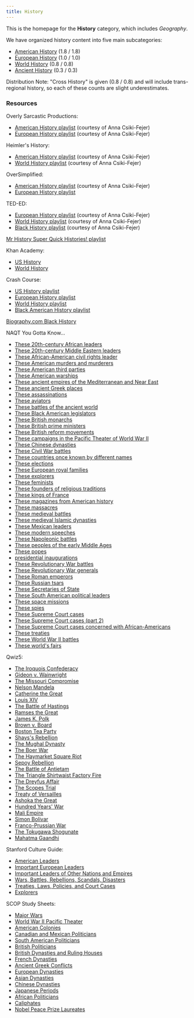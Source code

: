 ```yaml
---
title: History
---
```


This is the homepage for the **History** category, which includes *Geography*.

We have organized history content into five main subcategories:

- [American History](american/index.html) (1.8 / 1.8)
- [European History](european/index.html) (1.0 / 1.0)
- [World History](world/index.html) (0.8 / 0.8)
- [Ancient History](ancient/index.html) (0.3 / 0.3)

Distribution Note: "Cross History" is given (0.8 / 0.8) and will include trans-regional history, so each of these counts are slight underestimates.

### Resources

Overly Sarcastic Productions:

- [American History playlist](https://www.youtube.com/playlist?list=PLnuxM19-GHCVYT76oGZaoA6DAkTUPXhlV) (courtesy of Anna Csiki-Fejer)
- [European History playlist](https://www.youtube.com/playlist?list=PLnuxM19-GHCXOVvN02clcn7A7IT4Gc0Gg) (courtesy of Anna Csiki-Fejer)

Heimler's History:

- [American History playlist](https://www.youtube.com/playlist?list=PLnuxM19-GHCW7GnXAWrOnjkZNA13a7ybK) (courtesy of Anna Csiki-Fejer)
- [World History playlist](https://www.youtube.com/playlist?list=PLnuxM19-GHCXYFnXXURb_NqAk04uXLFTL) (courtesy of Anna Csiki-Fejer)

OverSimplified:

- [American History playlist](https://www.youtube.com/playlist?list=PLnuxM19-GHCUCvCTzblcRhGEYtXfNvVcA) (courtesy of Anna Csiki-Fejer)
- [European History playlist](https://www.youtube.com/playlist?list=PLnuxM19-GHCUbX5CtTVlgbc6mlwVJualM)

TED-ED:

- [European History playlist](https://www.youtube.com/playlist?list=PLnuxM19-GHCXA1-YRdn-w41TGLrQZywPP) (courtesy of Anna Csiki-Fejer)
- [World History playlist](https://www.youtube.com/playlist?list=PLnuxM19-GHCW7JyVd48IIF1YrMlf4lUmP) (courtesy of Anna Csiki-Fejer)
- [Black History playlist](https://www.youtube.com/playlist?list=PLnuxM19-GHCW70M8cwv60-eS9woSS3A3J) (courtesy of Anna Csiki-Fejer)

[Mr History Super Quick Histories! playlist](https://www.youtube.com/playlist?list=PLVRhJQ5GttaJJo5HY1JcEVihUpSV6fz5o)

Khan Academy:

- [US History](https://www.khanacademy.org/humanities/ap-us-history)
- [World History](https://www.khanacademy.org/humanities/world-history)

Crash Course:

- [US History playlist](https://www.youtube.com/watch?v=6E9WU9TGrec&list=PL8dPuuaLjXtMwmepBjTSG593eG7ObzO7s)
- [European History playlist](https://www.youtube.com/watch?v=WhtuC9dp0Hk&list=PL8dPuuaLjXtMsMTfmRomkVQG8AqrAmJFX)
- [World History playlist](https://www.youtube.com/watch?v=Yocja_N5s1I&list=PLBDA2E52FB1EF80C9)
- [Black American History playlist](https://www.youtube.com/watch?v=xPx5aRuWCtc&list=PL8dPuuaLjXtNYJO8JWpXO2JP0ezgxsrJJ)

[Biography.com Black History](https://www.biography.com/tag/black-history)

NAQT You Gotta Know...

- [These 20th-century African leaders](https://www.naqt.com/you-gotta-know/20th-century-african-leaders.html)
- [These 20th-century Middle Eastern leaders](https://www.naqt.com/you-gotta-know/20th-century-middle-eastern-leaders.html)
- [These African-American civil rights leader](https://www.naqt.com/you-gotta-know/african-american-civil-rights-leaders.html)
- [These American murders and murderers](https://www.naqt.com/you-gotta-know/american-murders-and-murderers.html)
- [These American third parties](https://www.naqt.com/you-gotta-know/american-third-parties.html)
- [These American warships](https://www.naqt.com/you-gotta-know/american-warships.html)
- [These ancient empires of the Mediterranean and Near East](https://www.naqt.com/you-gotta-know/ancient-empires.html)
- [These ancient Greek places](https://www.naqt.com/you-gotta-know/ancient-greek-places.html)
- [These assassinations](https://www.naqt.com/you-gotta-know/assassinations.html)
- [These aviators](https://www.naqt.com/you-gotta-know/aviators.html)
- [These battles of the ancient world](https://www.naqt.com/you-gotta-know/battles-of-the-ancient-world.html)
- [These Black American legislators](https://www.naqt.com/you-gotta-know/black-american-legislators.html)
- [These British monarchs](https://www.naqt.com/you-gotta-know/british-monarchs.html)
- [These British prime ministers](https://www.naqt.com/you-gotta-know/british-prime-ministers.html)
- [These British reform movements](https://www.naqt.com/you-gotta-know/british-reform-movements.html)
- [These campaigns in the Pacific Theater of World War II](https://www.naqt.com/you-gotta-know/world-war-ii-pacific-campaigns.html)
- [These Chinese dynasties](https://www.naqt.com/you-gotta-know/chinese-dynasties.html)
- [These Civil War battles](https://www.naqt.com/you-gotta-know/civil-war-battles.html)
- [These countries once known by different names](https://www.naqt.com/you-gotta-know/countries-once-known-by-different-names.html)
- [These elections](https://www.naqt.com/you-gotta-know/elections.html)
- [These European royal families](https://www.naqt.com/you-gotta-know/european-royal-families.html)
- [These explorers](https://www.naqt.com/you-gotta-know/explorers.html)
- [These feminists](https://www.naqt.com/you-gotta-know/feminists.html)
- [These founders of religious traditions](https://www.naqt.com/you-gotta-know/founders-of-religious-traditions.html)
- [These kings of France](https://www.naqt.com/you-gotta-know/kings-of-france.html)
- [These magazines from American history](https://www.naqt.com/you-gotta-know/magazines-from-american-history.html)
- [These massacres](https://www.naqt.com/you-gotta-know/massacres.html)
- [These medieval battles](https://www.naqt.com/you-gotta-know/medieval-battles.html)
- [These medieval Islamic dynasties](https://www.naqt.com/you-gotta-know/medieval-islamic-dynasties.html)
- [These Mexican leaders](https://www.naqt.com/you-gotta-know/mexican-leaders.html)
- [These modern speeches](https://www.naqt.com/you-gotta-know/modern-speeches.html)
- [These Napoleonic battles](https://www.naqt.com/you-gotta-know/napoleonic-battles.html)
- [These peoples of the early Middle Ages](https://www.naqt.com/you-gotta-know/peoples-of-the-early-middle-ages.html)
- [These popes](https://www.naqt.com/you-gotta-know/popes.html)
- [presidential inaugurations](https://www.naqt.com/you-gotta-know/presidential-inaugurations.html)
- [These Revolutionary War battles](https://www.naqt.com/you-gotta-know/revolutionary-war-battles.html)
- [These Revolutionary War generals](https://www.naqt.com/you-gotta-know/revolutionary-war-generals.html)
- [These Roman emperors](https://www.naqt.com/you-gotta-know/roman-emperors.html)
- [These Russian tsars](https://www.naqt.com/you-gotta-know/russian-tsars.html)
- [These Secretaries of State](https://www.naqt.com/you-gotta-know/secretaries-of-state.html)
- [These South American political leaders](https://www.naqt.com/you-gotta-know/south-american-political-leaders.html)
- [These space missions](https://www.naqt.com/you-gotta-know/space-missions.html)
- [These spies](https://www.naqt.com/you-gotta-know/spies.html)
- [These Supreme Court cases](https://www.naqt.com/you-gotta-know/supreme-court-cases.html)
- [These Supreme Court cases (part 2)](https://www.naqt.com/you-gotta-know/supreme-court-cases-2.html)
- [These Supreme Court cases concerned with African-Americans](https://www.naqt.com/you-gotta-know/supreme-court-cases-concerned-with-african-americans.html)
- [These treaties](https://www.naqt.com/you-gotta-know/treaties.html)
- [These World War II battles](https://www.naqt.com/you-gotta-know/world-war-ii-battles.html)
- [These world's fairs](https://www.naqt.com/you-gotta-know/worlds-fairs.html)

Qwiz5:

- [The Iroquois Confederacy](https://www.qwizbowl.com/post/qwiz5-quizbowl-iroquois)
- [Gideon v. Wainwright](https://www.qwizbowl.com/post/qwiz5-quizbowl-gideon)
- [The Missouri Compromise](https://www.qwizbowl.com/post/qwiz5-quizbowl-missouri-compromise)
- [Nelson Mandela](https://www.qwizbowl.com/post/qwiz5-quizbowl-mandela)
- [Catherine the Great](https://www.qwizbowl.com/post/qwiz5-quizbowl-catherine-the-great)
- [Louis XIV](https://www.qwizbowl.com/post/qwiz5-quizbowl-louisxiv)
- [The Battle of Hastings](https://www.qwizbowl.com/post/qwiz5-quizbowl-battleofhastings)
- [Ramses the Great](https://www.qwizbowl.com/post/qwiz5-quizbowl-ramses)
- [James K. Polk](https://www.qwizbowl.com/post/qwiz5-quizbowl-polk)
- [Brown v. Board](https://www.qwizbowl.com/post/qwiz5-quizbowl-brownvboard)
- [Boston Tea Party](https://www.qwizbowl.com/post/qwiz5-quizbowl-teaparty)
- [Shays's Rebellion](https://www.qwizbowl.com/post/qwiz5-quizbowl-shays)
- [The Mughal Dynasty](https://www.qwizbowl.com/post/qwiz5-quizbowl-mughal)
- [The Boer War](https://www.qwizbowl.com/post/qwiz5-quizbowl-boerwar)
- [The Haymarket Square Riot](https://www.qwizbowl.com/post/qwiz5-quizbowl-haymarket-square-riot)
- [Sepoy Rebellion](https://www.qwizbowl.com/post/qwiz5-quizbowl-sepoy)
- [The Battle of Antietam](https://www.qwizbowl.com/post/qwiz5-quizbowl-antietam)
- [The Triangle Shirtwaist Factory Fire](https://www.qwizbowl.com/post/qwiz5-quizbowl-triangle)
- [The Dreyfus Affair](https://www.qwizbowl.com/post/qwiz5-quizbowl-dreyfus)
- [The Scopes Trial](https://www.qwizbowl.com/post/qwiz5-quizbowl-scopes)
- [Treaty of Versailles](https://www.qwizbowl.com/post/qwiz5-quizbowl-versailles)
- [Ashoka the Great](https://www.qwizbowl.com/post/qwiz5-quizbowl-ashoka)
- [Hundred Years' War](https://www.qwizbowl.com/post/qwiz5-quizbowl-hundredyears)
- [Mali Empire](https://www.qwizbowl.com/post/qwiz5-quizbowl-hundredyears)
- [Simon Bolivar](https://www.qwizbowl.com/post/qwiz5-quizbowl-bolivar)
- [Franco-Prussian War](https://www.qwizbowl.com/post/qwiz5-quizbowl-fpwar)
- [The Tokugawa Shogunate](https://www.qwizbowl.com/post/qwiz5-quizbowl-tokugawa)
- [Mahatma Gaandhi](https://www.qwizbowl.com/post/qwiz5-quizbowl-gandhi)

Stanford Culture Guide:

- [American Leaders](https://ai.stanford.edu/~csewell/culture/us.htm)
- [Important European Leaders](https://ai.stanford.edu/~csewell/culture/europe.htm)
- [Important Leaders of Other Nations and Empires](https://ai.stanford.edu/~csewell/culture/othernations.htm)
- [Wars, Battles, Rebellions, Scandals, Disasters](https://ai.stanford.edu/~csewell/culture/battles.htm)
- [Treaties, Laws, Policies, and Court Cases](https://ai.stanford.edu/~csewell/culture/laws.htm)
- [Explorers](https://ai.stanford.edu/~csewell/culture/explorers.htm)

SCOP Study Sheets:

- [Major Wars](https://scop-qb.org/wp-content/uploads/2015/11/SCOP-Wars.pdf)
- [World War II Pacific Theater](https://scop-qb.org/wp-content/uploads/World-War-II-Pacific-Theater-Cheat-Sheet.pdf)
- [American Colonies](https://scop-qb.org/wp-content/uploads/2015/11/SCOP-American-Colonies.pdf)
- [Canadian and Mexican Politicians](https://scop-qb.org/wp-content/uploads/Canadian-and-Mexican-Politicians-Cheat-Sheet.pdf)
- [South American Politicians](https://scop-qb.org/wp-content/uploads/South-American-Politicians-Cheat-Sheet.pdf)
- [British Politicians](https://scop-qb.org/wp-content/uploads/British-Politicians-Cheat-Sheet.pdf)
- [British Dynasties and Ruling Houses](https://scop-qb.org/wp-content/uploads/British-Dynasties-Cheat-Sheet.pdf)
- [French Dynasties](https://scop-qb.org/wp-content/uploads/French-Dynasties-Cheat-Sheet.pdf)
- [Ancient Greek Conflicts](https://scop-qb.org/wp-content/uploads/Ancient-Greek-Conflicts-Cheat-Sheet.pdf)
- [European Dynasties](https://scop-qb.org/wp-content/uploads/European-Dynasties-Cheat-Sheet.pdf)
- [Asian Dynasties](https://scop-qb.org/wp-content/uploads/Asian-Dynasties-Cheat-Sheet.pdf)
- [Chinese Dynasties](https://scop-qb.org/wp-content/uploads/2015/11/SCOP-Chinese-Dynasties.pdf)
- [Japanese Periods](https://scop-qb.org/wp-content/uploads/Japanese-Periods-Cheat-Sheet.pdf)
- [African Politicians](https://scop-qb.org/wp-content/uploads/African-Politicians-Cheat-Sheet.pdf)
- [Caliphates](https://scop-qb.org/wp-content/uploads/Caliphates-Cheat-Sheet.pdf)
- [Nobel Peace Prize Laureates](https://scop-qb.org/wp-content/uploads/Nobel-Peace-Prize-Cheat-Sheet.pdf)
